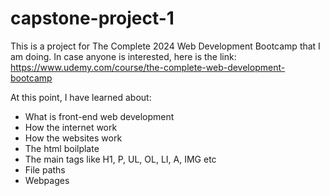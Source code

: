 # capstone-project-1
This is a project for The Complete 2024 Web Development Bootcamp that I am doing. In case anyone is interested, here is the link: https://www.udemy.com/course/the-complete-web-development-bootcamp

At this point, I have learned about:
* What is front-end web development
* How the internet work
* How the websites work
* The html boilplate
* The main tags like H1, P, UL, OL, LI, A, IMG etc
* File paths
* Webpages
